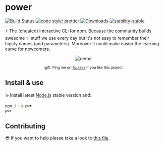 # power

[![Build Status](https://travis-ci.org/jesusprubio/pwr.svg?branch=master)](https://travis-ci.org/jesusprubio/pwr)
[![code style: prettier](https://img.shields.io/badge/code_style-prettier-ff69b4.svg?style=flat-square)](https://github.com/prettier/prettier)
[![Downloads](https://img.shields.io/npm/dm/pwr.svg)](https://npmjs.com/pwr)
[![stability-stable](https://img.shields.io/badge/stability-stable-green.svg)](https://github.com/emersion/stability-badges#stable)

:zap: The (cheated) interactive CLI for [npm](https://www.npmjs.com). Because the community builds awesome :sparkles: stuff we use every day but it's not easy to remember their hipsty names (and parameters). Moreover it could make easier the learning curve for newcomers.

<div align="center">
	<p><img src="https://raw.githubusercontent.com/jesusprubio/pwr/master/artifacts/demo.gif" alt="demo"></p>
	<p><sub>:gift: Ping me on <a href="https://twitter.com/jesusprubio"><code>Twitter</code></a> if you like this project</sub></p>
</div>

## Install & use
:coffee: Install latest [Node.js](https://nodejs.org/download) stable version and:

```sh
npm i -g pwr
pwr
```

## Contributing
:sunglasses: If you want to help please take a look to [this file](.github/CONTRIBUTING.md).
